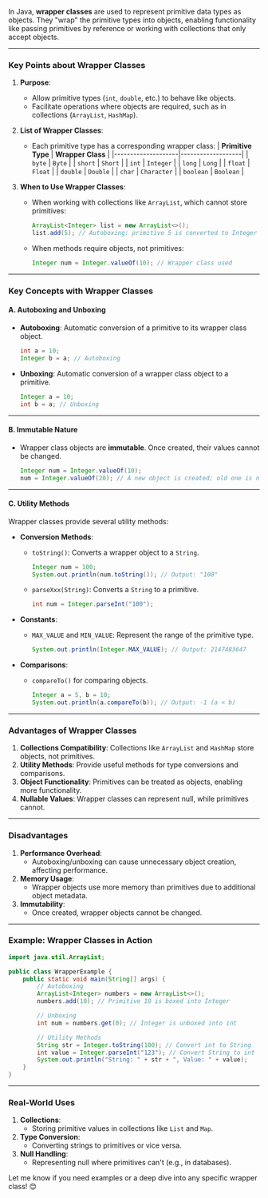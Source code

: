 In Java, **wrapper classes** are used to represent primitive data types as objects. They "wrap" the primitive types into objects, enabling functionality like passing primitives by reference or working with collections that only accept objects.

---

### **Key Points about Wrapper Classes**
1. **Purpose**:
   - Allow primitive types (`int`, `double`, etc.) to behave like objects.
   - Facilitate operations where objects are required, such as in collections (`ArrayList`, `HashMap`).

2. **List of Wrapper Classes**:
   - Each primitive type has a corresponding wrapper class:
     | **Primitive Type** | **Wrapper Class** |
     |--------------------|-------------------|
     | `byte`             | `Byte`           |
     | `short`            | `Short`          |
     | `int`              | `Integer`        |
     | `long`             | `Long`           |
     | `float`            | `Float`          |
     | `double`           | `Double`         |
     | `char`             | `Character`      |
     | `boolean`          | `Boolean`        |

3. **When to Use Wrapper Classes**:
   - When working with collections like `ArrayList`, which cannot store primitives:
     ```java
     ArrayList<Integer> list = new ArrayList<>();
     list.add(5); // Autoboxing: primitive 5 is converted to Integer
     ```
   - When methods require objects, not primitives:
     ```java
     Integer num = Integer.valueOf(10); // Wrapper class used
     ```

---

### **Key Concepts with Wrapper Classes**

#### **A. Autoboxing and Unboxing**
- **Autoboxing**: Automatic conversion of a primitive to its wrapper class object.
  ```java
  int a = 10;
  Integer b = a; // Autoboxing
  ```

- **Unboxing**: Automatic conversion of a wrapper class object to a primitive.
  ```java
  Integer a = 10;
  int b = a; // Unboxing
  ```

---

#### **B. Immutable Nature**
- Wrapper class objects are **immutable**. Once created, their values cannot be changed.
  ```java
  Integer num = Integer.valueOf(10);
  num = Integer.valueOf(20); // A new object is created; old one is not modified
  ```

---

#### **C. Utility Methods**
Wrapper classes provide several utility methods:
- **Conversion Methods**:
  - `toString()`: Converts a wrapper object to a `String`.
    ```java
    Integer num = 100;
    System.out.println(num.toString()); // Output: "100"
    ```
  - `parseXxx(String)`: Converts a `String` to a primitive.
    ```java
    int num = Integer.parseInt("100");
    ```

- **Constants**:
  - `MAX_VALUE` and `MIN_VALUE`: Represent the range of the primitive type.
    ```java
    System.out.println(Integer.MAX_VALUE); // Output: 2147483647
    ```

- **Comparisons**:
  - `compareTo()` for comparing objects.
    ```java
    Integer a = 5, b = 10;
    System.out.println(a.compareTo(b)); // Output: -1 (a < b)
    ```

---

### **Advantages of Wrapper Classes**
1. **Collections Compatibility**: Collections like `ArrayList` and `HashMap` store objects, not primitives.
2. **Utility Methods**: Provide useful methods for type conversions and comparisons.
3. **Object Functionality**: Primitives can be treated as objects, enabling more functionality.
4. **Nullable Values**: Wrapper classes can represent null, while primitives cannot.

---

### **Disadvantages**
1. **Performance Overhead**:
   - Autoboxing/unboxing can cause unnecessary object creation, affecting performance.
2. **Memory Usage**:
   - Wrapper objects use more memory than primitives due to additional object metadata.
3. **Immutability**:
   - Once created, wrapper objects cannot be changed.

---

### **Example: Wrapper Classes in Action**
```java
import java.util.ArrayList;

public class WrapperExample {
    public static void main(String[] args) {
        // Autoboxing
        ArrayList<Integer> numbers = new ArrayList<>();
        numbers.add(10); // Primitive 10 is boxed into Integer

        // Unboxing
        int num = numbers.get(0); // Integer is unboxed into int

        // Utility Methods
        String str = Integer.toString(100); // Convert int to String
        int value = Integer.parseInt("123"); // Convert String to int
        System.out.println("String: " + str + ", Value: " + value);
    }
}
```

---

### **Real-World Uses**
1. **Collections**:
   - Storing primitive values in collections like `List` and `Map`.
2. **Type Conversion**:
   - Converting strings to primitives or vice versa.
3. **Null Handling**:
   - Representing null where primitives can't (e.g., in databases).

Let me know if you need examples or a deep dive into any specific wrapper class! 😊